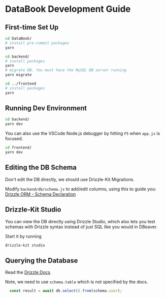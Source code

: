 # DataBook Development Guide

## First-time Set Up

```bash
cd DataBook/
# install pre-commit packages
yarn

cd backend/
# install packages
yarn
# migrate DB. You must have the MySQL DB server running
yarn migrate

cd ../frontend
# install packages
yarn
```

## Running Dev Environment

```bash
cd backend/
yarn dev
```

You can also use the VSCode Node.js debugger by hitting `F5` when `app.js` is focused.

```bash
cd frontend/
yarn dev
```

## Editing the DB Schema

Don't edit the DB directly, we should use Drizzle-Kit Migrations.

Modify `backend/db/schema.js` to add/edit columns, using this to guide you: [Drizzle ORM - Schema Declaration](https://orm.drizzle.team/docs/sql-schema-declaration)


## Drizzle-Kit Studio

You can view the DB directly using Drizzle Studio, which also lets you test schemas with Drizzle syntax instead of just SQL like you would in DBeaver.

Start it by running

```bash
drizzle-kit studio
```

## Querying the Database

Read the [Drizzle Docs](https://orm.drizzle.team/docs/select).

Note, we need to use `schema.table` which is not specified by the docs.
```javascript
  const result = await db.select().from(schema.user);
```

